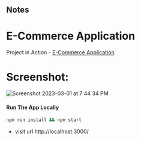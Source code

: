 ## Notes

# E-Commerce Application

Project in Action - [E-Commerce Application](https://idyllic-monstera-e1d301.netlify.app/)


# Screenshot:

![Screenshot 2023-03-01 at 7 44 34 PM](https://user-images.githubusercontent.com/2153396/227244001-abd106d4-ef01-4136-8f1b-ffe6c5424d00.png)




#### Run The App Locally

```sh
npm run install && npm start
```

- visit url http://localhost:3000/


